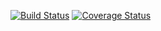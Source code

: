 [![Build Status](https://travis-ci.org/Iyke09/more.svg?branch=dev)](https://travis-ci.org/Iyke09/more)
[![Coverage Status](https://coveralls.io/repos/github/Iyke09/More-Recipes/badge.svg?branch=ch%2FherokuSetup%2F150892264)](https://coveralls.io/github/Iyke09/More-Recipes?branch=ch%2FherokuSetup%2F150892264)
